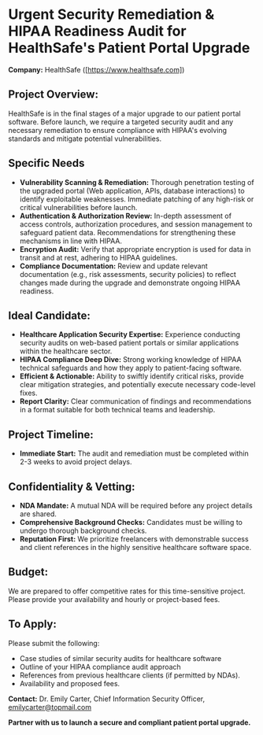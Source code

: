 # Urgent Security Remediation & HIPAA Readiness Audit for HealthSafe's Patient Portal Upgrade

**Company:** HealthSafe ([https://www.healthsafe.com])

## **Project Overview:**

HealthSafe is in the final stages of a major upgrade to our patient portal software. Before launch, we require a targeted security audit and any necessary remediation to ensure compliance with HIPAA's evolving standards and mitigate potential vulnerabilities.

## **Specific Needs**

* **Vulnerability Scanning & Remediation:**  Thorough penetration testing of the upgraded portal (Web application, APIs, database interactions) to identify exploitable weaknesses. Immediate patching of any high-risk or critical vulnerabilities before launch.
* **Authentication & Authorization Review:**  In-depth assessment of access controls, authorization procedures, and session management to safeguard patient data. Recommendations for strengthening these mechanisms in line with HIPAA.
* **Encryption Audit:**  Verify that appropriate encryption is used for data in transit and at rest, adhering to HIPAA guidelines. 
* **Compliance Documentation:**  Review and update relevant documentation (e.g., risk assessments, security policies) to reflect changes made during the upgrade and demonstrate ongoing HIPAA readiness. 

## **Ideal Candidate:**

* **Healthcare Application Security Expertise:**  Experience conducting security audits on web-based patient portals or similar applications within the healthcare sector.
* **HIPAA Compliance Deep Dive:**  Strong working knowledge of HIPAA technical safeguards and how they apply to patient-facing software.
* **Efficient & Actionable:** Ability to swiftly identify critical risks, provide clear mitigation strategies, and potentially execute necessary code-level fixes.
* **Report Clarity:** Clear communication of findings and recommendations in a format suitable for both technical teams and leadership.

## **Project Timeline:**

* **Immediate Start:** The audit and remediation must be completed within 2-3 weeks to avoid project delays. 

## **Confidentiality & Vetting:**

* **NDA Mandate:** A mutual NDA will be required before any project details are shared.
* **Comprehensive Background Checks:** Candidates must be willing to undergo thorough background checks.
* **Reputation First:**  We prioritize freelancers with demonstrable success and client references in the highly sensitive healthcare software space.

## **Budget:**

We are prepared to offer competitive rates for this time-sensitive project. Please provide your availability and hourly or project-based fees.

## **To Apply:**

Please submit the following:

* Case studies of similar security audits for healthcare software
* Outline of your HIPAA compliance audit approach
* References from previous healthcare clients (if permitted by NDAs).
* Availability and proposed fees.

**Contact:**  Dr. Emily Carter, Chief Information Security Officer, emilycarter@topmail.com

**Partner with us to launch a secure and compliant patient portal upgrade.**
